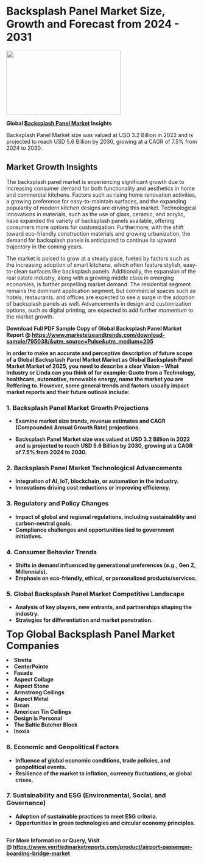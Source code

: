 <H1>Backsplash Panel Market Size, Growth and Forecast from 2024 - 2031</H1><img class="aligncenter size-medium wp-image-584254" src="https://thirdeyenews.in/wp-content/uploads/2024/09/Global-Market-Research-300x168.jpeg" alt="" width="300" height="168" /><p><strong>Global&nbsp;<a href="https://www.marketsizeandtrends.com/download-sample/795038/&amp;utm_source=Pulse&amp;utm_medium=205">Backsplash Panel Market</a> Insights</strong></p><p>Backsplash Panel Market size was valued at USD 3.2 Billion in 2022 and is projected to reach USD 5.6 Billion by 2030, growing at a CAGR of 7.5% from 2024 to 2030.</p><p><h2>Market Growth Insights</h2> <p>The backsplash panel market is experiencing significant growth due to increasing consumer demand for both functionality and aesthetics in home and commercial kitchens. Factors such as rising home renovation activities, a growing preference for easy-to-maintain surfaces, and the expanding popularity of modern kitchen designs are driving this market. Technological innovations in materials, such as the use of glass, ceramic, and acrylic, have expanded the variety of backsplash panels available, offering consumers more options for customization. Furthermore, with the shift toward eco-friendly construction materials and growing urbanization, the demand for backsplash panels is anticipated to continue its upward trajectory in the coming years.</p> <p><strong></strong></p> <p>The market is poised to grow at a steady pace, fueled by factors such as the increasing adoption of smart kitchens, which often feature stylish, easy-to-clean surfaces like backsplash panels. Additionally, the expansion of the real estate industry, along with a growing middle class in emerging economies, is further propelling market demand. The residential segment remains the dominant application segment, but commercial spaces such as hotels, restaurants, and offices are expected to see a surge in the adoption of backsplash panels as well. Advancements in design and customization options, such as digital printing, are expected to add further momentum to the market growth.</p> <p><strong></p><p><span class=""><strong>Download Full PDF Sample Copy of Global Backsplash Panel Market Report</strong> @ <a href="https://www.marketsizeandtrends.com/download-sample/795038/&amp;utm_source=Pulse&amp;utm_medium=205" target="_blank">https://www.marketsizeandtrends.com/download-sample/795038/&amp;utm_source=Pulse&amp;utm_medium=205</a></span></p><p>In order to make an accurate and perceptive description of future scope of a Global&nbsp;Backsplash Panel Market Market as Global&nbsp;Backsplash Panel Market Market of 2025, you need to describe a clear Vision &ndash; What Industry or Linda can you think of for example: Quote from a Technology, healthcare, automotive, renewable energy, name the market you are Reffering to. However, some general trends and factors usually impact market reports and their future outlook include:</p><h3>1.&nbsp;<strong>Backsplash Panel Market Growth Projections</strong></h3><ul><li>Examine market size trends, revenue estimates and CAGR (Compounded Annual Growth Rate) projections.</li><li><p>Backsplash Panel Market size was valued at USD 3.2 Billion in 2022 and is projected to reach USD 5.6 Billion by 2030, growing at a CAGR of 7.5% from 2024 to 2030.</p></li></ul><h3>2.&nbsp;<strong>Backsplash Panel Market Technological Advancements</strong></h3><ul><li>Integration of AI, IoT, blockchain, or automation in the industry.</li><li>Innovations driving cost reductions or improving efficiency.</li></ul><h3>3.&nbsp;<strong>Regulatory and Policy Changes</strong></h3><ul><li>Impact of global and regional regulations, including sustainability and carbon-neutral goals.</li><li>Compliance challenges and opportunities tied to government initiatives.</li></ul><h3>4.&nbsp;<strong>Consumer Behavior Trends</strong></h3><ul><li>Shifts in demand influenced by generational preferences (e.g., Gen Z, Millennials).</li><li>Emphasis on eco-friendly, ethical, or personalized products/services.</li></ul><h3>5.&nbsp;<strong>Global Backsplash Panel Market Competitive Landscape</strong></h3><ul><li>Analysis of key players, new entrants, and partnerships shaping the industry.</li><li>Strategies for differentiation and market penetration.</li></ul><p data-pm-slice="1 1 []"><span style="color: inherit; font-family: inherit; font-size: 25px;">Top Global Backsplash Panel Market Companies</span></p><div class="" data-test-id=""><p><li>Stretta</li><li> CenterPointe</li><li> Fasade</li><li> Aspect Collage</li><li> Aspect Stone</li><li> Armstrong Ceilings</li><li> Aspect Metal</li><li> Broan</li><li> American Tin Ceilings</li><li> Design is Personal</li><li> The Baltic Butcher Block</li><li> Inoxia</li></p></div><h3>6.&nbsp;<strong>Economic and Geopolitical Factors</strong></h3><ul><li>Influence of global economic conditions, trade policies, and geopolitical events.</li><li>Resilience of the market to inflation, currency fluctuations, or global crises.</li></ul><h3>7.&nbsp;<strong>Sustainability and ESG (Environmental, Social, and Governance)</strong></h3><ul><li>Adoption of sustainable practices to meet ESG criteria.</li><li>Opportunities in green technologies and circular economy principles.</li></ul><h2><strong style="font-size: 14px;">For More Information or Query, Visit @&nbsp;</strong><a style="background-color: #ffffff; font-size: 14px;" href="https://www.marketsizeandtrends.com/report/backsplash-panel-market/" target="_blank">https://www.verifiedmarketreports.com/product/airport-passenger-boarding-bridge-market</a></h2>
